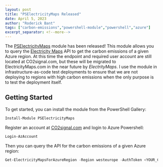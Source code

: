 ```yaml
---
layout: post
title: "PSElectricityMaps Released"
date: April 5, 2023
author: "Roderick Bant"
tags: ["carbon-emissions","powershell-module","powershell","azure"]
excerpt_separator: <!--more-->
---
```


The [PSElectricityMaps](https://github.com/cloudyspells/PSElectricityMaps)
module has been released! This module allows you to query the
[Electricity Maps](https://www.electricitymaps.com/) API to get the
carbon emissions of a given Azure region. At this time the endpoint and
required user account are still located at CO2signal.com, but these will be
migrated to ElectricityMaps.com in the near future by _ElectrityMaps_. I use
the module in infrastructure-as-code test deployments to ensure that we are not
deploying to regions with high carbon emissions when the only purpose is to
test the deployment itself.

<!--more-->

## Getting Started

To get started, you can install the module from the PowerShell Gallery:

```powershell
Install-Module PSElectricityMaps
```

Register an account at [CO2signal.com](https://www.co2signal.com/) and login to
Azure Powershell:

```powershell
Login-AzAccount
```

Then you can query the API for the carbon emissions of a given Azure region:

```powershell
Get-ElectricityMapsForAzureRegion -Region westeurope -AuthToken <YOUR_CO2SIGNAL_TOKEN>
```
